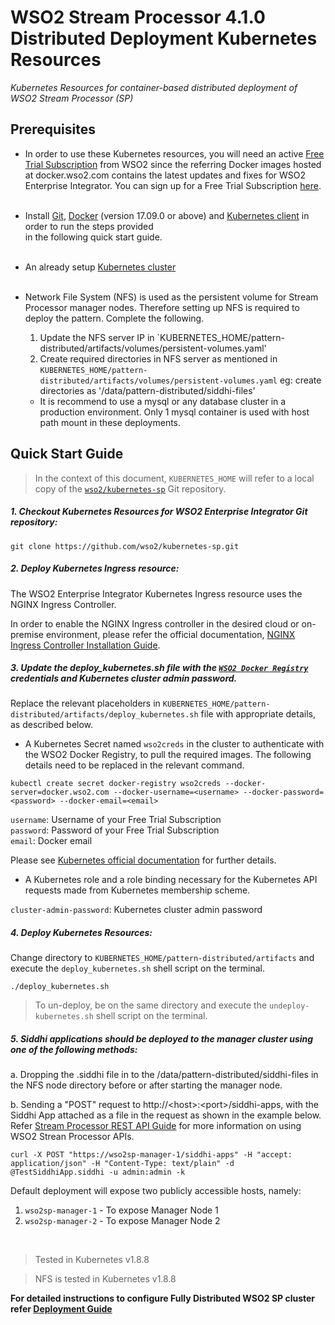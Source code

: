 # WSO2 Stream Processor 4.1.0 Distributed Deployment Kubernetes Resources 

*Kubernetes Resources for container-based distributed deployment of WSO2 Stream Processor (SP)*

## Prerequisites

* In order to use these Kubernetes resources, you will need an active [Free Trial Subscription](https://wso2.com/free-trial-subscription)
from WSO2 since the referring Docker images hosted at docker.wso2.com contains the latest updates and fixes for WSO2 Enterprise Integrator.
You can sign up for a Free Trial Subscription [here](https://wso2.com/free-trial-subscription).<br><br>

* Install [Git](https://git-scm.com/book/en/v2/Getting-Started-Installing-Git), [Docker](https://www.docker.com/get-docker)
(version 17.09.0 or above) and [Kubernetes client](https://kubernetes.io/docs/tasks/tools/install-kubectl/)
in order to run the steps provided<br>in the following quick start guide.<br><br>

* An already setup [Kubernetes cluster](https://kubernetes.io/docs/setup/pick-right-solution/)<br><br>

* Network File System (NFS) is used as the persistent volume for Stream Processor manager nodes. Therefore setting up NFS is required to deploy the pattern.
   Complete the following.  
   
     1. Update the NFS server IP in `KUBERNETES_HOME/pattern-distributed/artifacts/volumes/persistent-volumes.yaml'
     2. Create required directories in NFS server as mentioned in `KUBERNETES_HOME/pattern-distributed/artifacts/volumes/persistent-volumes.yaml`
        eg: create directories as '/data/pattern-distributed/siddhi-files'
      
  * It is recommend to use a mysql or any database cluster in a production environment. Only 1 mysql container is used with host path mount in these deployments.

## Quick Start Guide

>In the context of this document, `KUBERNETES_HOME` will refer to a local copy of the [`wso2/kubernetes-sp`](https://github.com/wso2/kubernetes-sp/)
Git repository.<br>

##### 1. Checkout Kubernetes Resources for WSO2 Enterprise Integrator Git repository:

```
git clone https://github.com/wso2/kubernetes-sp.git

```
##### 2. Deploy Kubernetes Ingress resource:

The WSO2 Enterprise Integrator Kubernetes Ingress resource uses the NGINX Ingress Controller.

In order to enable the NGINX Ingress controller in the desired cloud or on-premise environment,
please refer the official documentation, [NGINX Ingress Controller Installation Guide](https://kubernetes.github.io/ingress-nginx/deploy/).

##### 3. Update the deploy_kubernetes.sh file with the [`WSO2 Docker Registry`](https://docker.wso2.com) credentials and Kubernetes cluster admin password.

Replace the relevant placeholders in `KUBERNETES_HOME/pattern-distributed/artifacts/deploy_kubernetes.sh` file with appropriate details, as described below.

* A Kubernetes Secret named `wso2creds` in the cluster to authenticate with the WSO2 Docker Registry, to pull the required images.
The following details need to be replaced in the relevant command.

```
kubectl create secret docker-registry wso2creds --docker-server=docker.wso2.com --docker-username=<username> --docker-password=<password> --docker-email=<email>
```

`username`: Username of your Free Trial Subscription<br>
`password`: Password of your Free Trial Subscription<br>
`email`: Docker email

Please see [Kubernetes official documentation](https://kubernetes.io/docs/tasks/configure-pod-container/pull-image-private-registry/#create-a-secret-in-the-cluster-that-holds-your-authorization-token)
for further details.

* A Kubernetes role and a role binding necessary for the Kubernetes API requests made from Kubernetes membership scheme.

`cluster-admin-password`: Kubernetes cluster admin password

##### 4. Deploy Kubernetes Resources:

Change directory to `KUBERNETES_HOME/pattern-distributed/artifacts` and execute the `deploy_kubernetes.sh` shell script on the terminal.

```
./deploy_kubernetes.sh
```
>To un-deploy, be on the same directory and execute the `undeploy-kubernetes.sh` shell script on the terminal.

##### 5. Siddhi applications should be deployed to the manager cluster using one of the following methods:

a. Dropping the .siddhi file in to the /data/pattern-distributed/siddhi-files in the NFS node directory before or after starting the manager node.

b. Sending a "POST" request to http://\<host\>:\<port\>/siddhi-apps, with the Siddhi App attached as a file in the request as shown in the example below. Refer [Stream Processor REST API Guide](https://docs.wso2.com/display/SP400/Stream+Processor+REST+API+Guide) for more information on using WSO2 Strean Processor APIs.

```
curl -X POST "https://wso2sp-manager-1/siddhi-apps" -H "accept: application/json" -H "Content-Type: text/plain" -d @TestSiddhiApp.siddhi -u admin:admin -k
```

Default deployment will expose two publicly accessible hosts, namely: <br>
1. `wso2sp-manager-1` - To expose Manager Node 1 <br>
2. `wso2sp-manager-2` - To expose Manager Node 2 <br>

<br>

> Tested in Kubernetes v1.8.8

> NFS is tested in Kubernetes v1.8.8

**For detailed instructions to configure Fully Distributed WSO2 SP cluster refer [Deployment Guide](https://docs.wso2.com/display/SP400/Fully+Distributed+Deployment)**